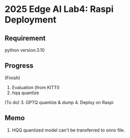 # 2025 Edge AI Lab4: Raspi Deployment

## Requirement
python version:3.10

## Progress
(Finish)
1. Evaluation (from KITTI)
2. hqq quantize  

(To do)
3. GPTQ quantize & dump
4. Deploy on Raspi

## Memo
1. HQQ quantized model can't be transferred to onnx file.

